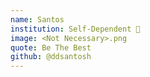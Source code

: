 ```yaml
---
name: Santos
institution: Self-Dependent 🚩 
image: <Not Necessary>.png 
quote: Be The Best
github: @ddsantosh
---
```

